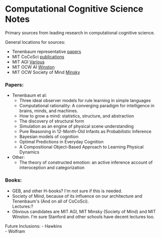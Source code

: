 # Computational Cognitive Science Notes

Primary sources from leading research in computational cognitive science.

General locations for sources:   

- Tenenbaum representative [papers](http://web.mit.edu/cocosci/josh.html)
- MIT CoCoSci [publications](http://cocosci.mit.edu/publications)
- MIT AGI [Various](https://agi.mit.edu/)
- MIT OCW AI [Winston](https://ocw.mit.edu/courses/electrical-engineering-and-computer-science/6-034-artificial-intelligence-fall-2010/)
- MIT OCW Society of Mind [Minsky](https://ocw.mit.edu/courses/electrical-engineering-and-computer-science/6-868j-the-society-of-mind-fall-2011/)

### Papers:

- Tenenbaum et al:  
    - Three ideal observer models for rule learning in simple languages  
    - Computational rationality: A converging paradigm for intelligence in brains, minds, and machines.  
    - How to grow a mind: statistics, structure, and abstraction  
    - The discovery of structural form  
    - Simulation as an engine of physical scene understanding  
    - Pure Reasoning in 12-Month-Old Infants as Probabilistic Inference  
    - Bayesian models of cognition  
    - Optimal Predictions in Everyday Cognition  
    - A Compositional Object-Based Approach to Learning Physical Dynamics  
- Other:
    - The theory of constructed emotion: an active inference account of interoception and categorization  

### Books:
 - GEB, and other H-books? I'm not sure if this is needed.  
 - Society of Mind, because of its influence on our architecture and Tenenbaum's (And on all of CoCoSci).  
Lectures:?
 - Obvious candidates are MIT AGI, MIT Minsky (Society of Mind) and MIT Winston. I'm sure Stanford and other schools have decent lectures too.  

Future Inclusions: 
    - Hawkins  
    - Wolfram  

